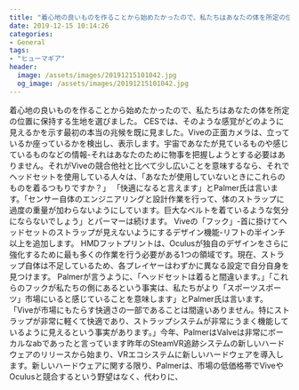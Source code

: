```yaml
---
title: "着心地の良いものを作ることから始めたかったので、私たちはあなたの体を所定の位置に保持する生地を選びました。"
date: 2019-12-15 10:14:26
categories:
- General
tags:
- "ヒューマギア"
header:
  image: /assets/images/20191215101042.jpg
  og_image: /assets/images/20191215101042.jpg
---
```


着心地の良いものを作ることから始めたかったので、私たちはあなたの体を所定の位置に保持する生地を選びました。 CESでは、そのような感覚がどのように見えるかを示す最初の本当の兆候を既に見ました。Viveの正面カメラは、立っているか座っているかを検出し、表示します。宇宙であなたが見ているものや感じているものなどの情報-それはあなたのために物事を把握しようとする必要はありません。それがViveの競合他社と比べて少し広いことを意味するなら、それでヘッドセットを使用している人々は、「あなたが使用していないときにこれらのものを着るつもりですか？」 「快適になると言えます」とPalmer氏は言います。「センサー自体のエンジニアリングと設計作業を行って、体のストラップに過度の重量が加わらないようにしています。巨大なベルトを着ているような気分にならないでしょう」とパーマーは続けます。 Viveの「フック」-首に掛けてヘッドセットのストラップが見えないようにするデザイン機能-リフトの半インチ以上を追加します。 HMDフットプリントは、Oculusが独自のデザインをさらに強化するために最も多くの作業を行う必要がある1つの領域です。現在、ストラップ自体は不足しているため、各プレイヤーはわずかに異なる設定で自分自身を見つけます。 Palmerが言うように、「ヘッドセットは着ると間違います。」「これらのフックが私たちの側にあるという事実は、私たちがより「スポーツスポーツ」市場にいると感じていることを意味します」とPalmer氏は言います。 「Viveが市場にもたらす快適さの一部であることは間違いありません。特にストラップが非常に軽くて快適であり、ストラップシステムが非常にうまく機能しているように見えるという事実があります。」今年、PalmerはValveは非常にボーカルなabであったと言っています昨年のSteamVR追跡システムの新しいハードウェアのリリースから始まり、VRエコシステムに新しいハードウェアを導入します。新しいハードウェアに関する限り、Palmerは、市場の低価格帯でViveやOculusと競合するという野望はなく、代わりに、
